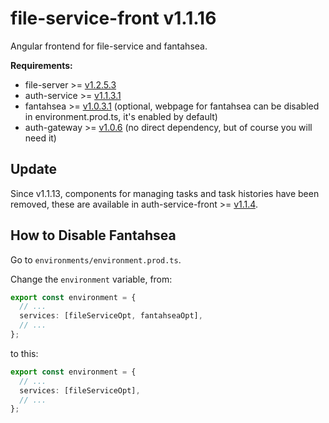 # file-service-front v1.1.16

Angular frontend for file-service and fantahsea.

**Requirements:**

- file-server >= [v1.2.5.3](https://github.com/CurtisNewbie/file-server/tree/v1.2.5.3)
- auth-service >= [v1.1.3.1](https://github.com/CurtisNewbie/auth-service/tree/v1.1.3.1)
- fantahsea >= [v1.0.3.1](https://github.com/CurtisNewbie/fantahsea/tree/v1.0.3.1) (optional, webpage for fantahsea can be disabled in environment.prod.ts, it's enabled by default)
- auth-gateway >= [v1.0.6](https://github.com/CurtisNewbie/auth-gateway/tree/v1.0.6) (no direct dependency, but of course you will need it)

## Update

Since v1.1.13, components for managing tasks and task histories have been removed, these are available in auth-service-front >= [v1.1.4](https://github.com/curtisnewbie/auth-service-front/tree/v1.1.4). 

## How to Disable Fantahsea

Go to `environments/environment.prod.ts`. 

Change the `environment` variable, from:

```ts
export const environment = {
  // ...
  services: [fileServiceOpt, fantahseaOpt],
  // ...
};
```

to this:

```ts
export const environment = {
  // ...
  services: [fileServiceOpt],
  // ...
};
```

